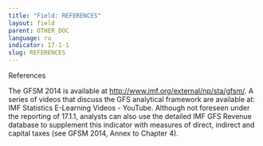 ```yaml
---
title: "Field: REFERENCES"
layout: field
parent: OTHER_DOC
language: ru
indicator: 17-1-1
slug: REFERENCES
---
```

References

The GFSM 2014 is available at http://www.imf.org/external/np/sta/gfsm/. A series of videos that discuss the GFS analytical framework are available at: IMF Statistics E-Learning Videos - YouTube. Although not foreseen under the reporting of 17.1.1, analysts can also use the detailed IMF GFS Revenue database to supplement this indicator with measures of direct, indirect and capital taxes (see GFSM 2014, Annex to Chapter 4).